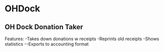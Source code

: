 # OHDock
OH Dock Donation Taker
-----------------------------
Features:
-Takes down donations w receipts
-Reprints old receipts
-Shows statistics
--Exports to accounting format

